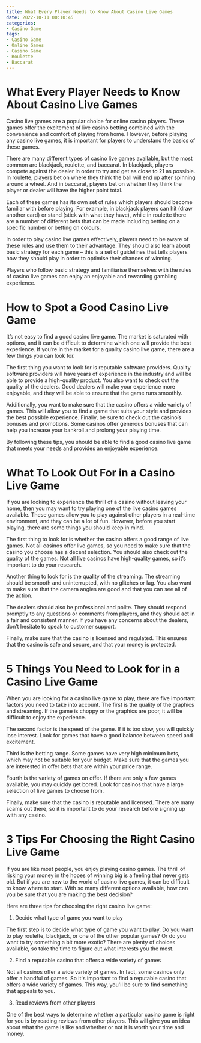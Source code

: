 ```yaml
---
title: What Every Player Needs to Know About Casino Live Games 
date: 2022-10-11 00:10:45
categories:
- Casino Game
tags:
- Casino Game
- Online Games
- Casino Game
- Roulette
- Baccarat
---
```



#  What Every Player Needs to Know About Casino Live Games 

Casino live games are a popular choice for online casino players. These games offer the excitement of live casino betting combined with the convenience and comfort of playing from home. However, before playing any casino live games, it is important for players to understand the basics of these games.

There are many different types of casino live games available, but the most common are blackjack, roulette, and baccarat. In blackjack, players compete against the dealer in order to try and get as close to 21 as possible. In roulette, players bet on where they think the ball will end up after spinning around a wheel. And in baccarat, players bet on whether they think the player or dealer will have the higher point total.

Each of these games has its own set of rules which players should become familiar with before playing. For example, in blackjack players can hit (draw another card) or stand (stick with what they have), while in roulette there are a number of different bets that can be made including betting on a specific number or betting on colours.

In order to play casino live games effectively, players need to be aware of these rules and use them to their advantage. They should also learn about basic strategy for each game – this is a set of guidelines that tells players how they should play in order to optimise their chances of winning.

Players who follow basic strategy and familiarise themselves with the rules of casino live games can enjoy an enjoyable and rewarding gambling experience.

#  How to Spot a Good Casino Live Game 

It’s not easy to find a good casino live game. The market is saturated with options, and it can be difficult to determine which one will provide the best experience. If you’re in the market for a quality casino live game, there are a few things you can look for.

The first thing you want to look for is reputable software providers. Quality software providers will have years of experience in the industry and will be able to provide a high-quality product. You also want to check out the quality of the dealers. Good dealers will make your experience more enjoyable, and they will be able to ensure that the game runs smoothly.

Additionally, you want to make sure that the casino offers a wide variety of games. This will allow you to find a game that suits your style and provides the best possible experience. Finally, be sure to check out the casino’s bonuses and promotions. Some casinos offer generous bonuses that can help you increase your bankroll and prolong your playing time.

By following these tips, you should be able to find a good casino live game that meets your needs and provides an enjoyable experience.

#  What To Look Out For in a Casino Live Game 

If you are looking to experience the thrill of a casino without leaving your home, then you may want to try playing one of the live casino games available. These games allow you to play against other players in a real-time environment, and they can be a lot of fun. However, before you start playing, there are some things you should keep in mind.

The first thing to look for is whether the casino offers a good range of live games. Not all casinos offer live games, so you need to make sure that the casino you choose has a decent selection. You should also check out the quality of the games. Not all live casinos have high-quality games, so it’s important to do your research.

Another thing to look for is the quality of the streaming. The streaming should be smooth and uninterrupted, with no glitches or lag. You also want to make sure that the camera angles are good and that you can see all of the action.

The dealers should also be professional and polite. They should respond promptly to any questions or comments from players, and they should act in a fair and consistent manner. If you have any concerns about the dealers, don’t hesitate to speak to customer support.

Finally, make sure that the casino is licensed and regulated. This ensures that the casino is safe and secure, and that your money is protected.

#  5 Things You Need to Look for in a Casino Live Game 

When you are looking for a casino live game to play, there are five important factors you need to take into account. The first is the quality of the graphics and streaming. If the game is choppy or the graphics are poor, it will be difficult to enjoy the experience.

The second factor is the speed of the game. If it is too slow, you will quickly lose interest. Look for games that have a good balance between speed and excitement.

Third is the betting range. Some games have very high minimum bets, which may not be suitable for your budget. Make sure that the games you are interested in offer bets that are within your price range.

Fourth is the variety of games on offer. If there are only a few games available, you may quickly get bored. Look for casinos that have a large selection of live games to choose from.

Finally, make sure that the casino is reputable and licensed. There are many scams out there, so it is important to do your research before signing up with any casino.

#  3 Tips For Choosing the Right Casino Live Game

If you are like most people, you enjoy playing casino games. The thrill of risking your money in the hopes of winning big is a feeling that never gets old. But if you are new to the world of casino live games, it can be difficult to know where to start. With so many different options available, how can you be sure that you are making the best decision?

Here are three tips for choosing the right casino live game:

1. Decide what type of game you want to play

The first step is to decide what type of game you want to play. Do you want to play roulette, blackjack, or one of the other popular games? Or do you want to try something a bit more exotic? There are plenty of choices available, so take the time to figure out what interests you the most.

2. Find a reputable casino that offers a wide variety of games

Not all casinos offer a wide variety of games. In fact, some casinos only offer a handful of games. So it's important to find a reputable casino that offers a wide variety of games. This way, you'll be sure to find something that appeals to you.

3. Read reviews from other players

One of the best ways to determine whether a particular casino game is right for you is by reading reviews from other players. This will give you an idea about what the game is like and whether or not it is worth your time and money.